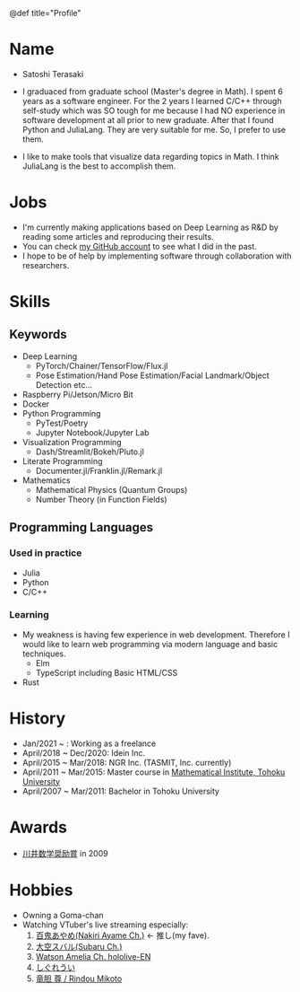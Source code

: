 @def title="Profile"

# Name

- Satoshi Terasaki

- I graduaced from graduate school (Master's degree in Math). I spent 6 years as a software engineer. For the 2 years I learned C/C++ through self-study which was SO tough for me because I had NO experience in software development at all prior to new graduate. After that I found Python and JuliaLang. They are very suitable for me. So, I prefer to use them. 
- I like to make tools that visualize data regarding topics in Math. I think JuliaLang is the best to accomplish them.
# Jobs

- I'm currently making applications based on Deep Learning as R&D by reading some articles and reproducing their results. 
- You can check [my GitHub account](https://github.com/terasakisatoshi) to see what I did in the past.
- I hope to be of help by implementing software through collaboration with researchers.

# Skills

## Keywords

- Deep Learning 
  - PyTorch/Chainer/TensorFlow/Flux.jl
  - Pose Estimation/Hand Pose Estimation/Facial Landmark/Object Detection etc...
- Raspberry Pi/Jetson/Micro Bit
- Docker
- Python Programming
  - PyTest/Poetry
  - Jupyter Notebook/Jupyter Lab
- Visualization Programming
  - Dash/Streamlit/Bokeh/Pluto.jl
- Literate Programming
  - Documenter.jl/Franklin.jl/Remark.jl
- Mathematics
  - Mathematical Physics (Quantum Groups)
  - Number Theory (in Function Fields)

## Programming Languages

### Used in practice

- Julia
- Python
- C/C++

### Learning

- My weakness is having few experience in web development. Therefore I would like to learn web programming via modern language and basic techniques.
  - Elm
  - TypeScript including Basic HTML/CSS
- Rust

# History

- Jan/2021 ~ : Working as a freelance
- April/2018 ~ Dec/2020:  Idein Inc.
- April/2015 ~ Mar/2018:  NGR Inc. (TASMIT, Inc. currently)
- April/2011 ~ Mar/2015:  Master course in [Mathematical Institute, Tohoku University](https://www.sci.tohoku.ac.jp/english/department/)
- April/2007 ~ Mar/2011:  Bachelor in Tohoku University 

# Awards

- [川井数学奨励賞](http://kawai-zaidan.or.jp/Kawai-BSc-E.pdf) in 2009

# Hobbies

- Owning a Goma-chan
- Watching VTuber's live streaming especially:
  1. [百鬼あやめ(Nakiri Ayame Ch.)](https://www.youtube.com/channel/UC7fk0CB07ly8oSl0aqKkqFg) $\leftarrow$ 推し(my fave).
  1. [大空スバル(Subaru Ch.)](https://www.youtube.com/channel/UCvzGlP9oQwU--Y0r9id_jnA)
  1. [Watson Amelia Ch. hololive-EN](https://www.youtube.com/channel/UCyl1z3jo3XHR1riLFKG5UAg)
  1. [しぐれうい](https://www.youtube.com/channel/UCt30jJgChL8qeT9VPadidSw)
  1. [竜胆 尊 / Rindou Mikoto](https://www.youtube.com/channel/UCPvGypSgfDkVe7JG2KygK7A)
